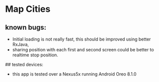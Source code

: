 # Map Cities  

## known bugs:
* Initial loading is not really fast, this should be improved using better RxJava, 
* sharing position with each first and second screen could be better to realtime stop position.

## tested devices:
* this app is tested over a Nexus5x running Android Oreo 8.1.0
